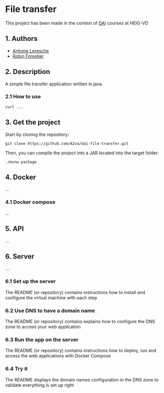 # File transfer

This project has been made in the context of [DAI](https://github.com/heig-vd-dai-course/) courses at HEIG-VD

## 1. Authors

- [Antoine Leresche](https://github.com/a2va)
- [Robin Forestier](https://github.com/forestierr)

## 2. Description

A simple file transfer application written in java.

### 2.1 How to use

`curl ...`

## 3. Get the project

Start by cloning the repository:

`git clone https://github.com/A2va/dai-file-transfer.git`

Then, you can compile the project into a JAR located into the target folder:

`./mvnw package`

## 4. Docker

...

### 4.1 Docker compose

...

## 5. API

...

## 6. Server

...

### 6.1 Set up the server

The README (or repository) contains instructions how to install and configure the virtual machine with each step

### 6.2 Use DNS to have a domain name

The README (or repository) contains explains how to configure the DNS zone to access your web application

### 6.3 Run the app on the server

The README (or repository) contains instructions how to deploy, run and access the web applications with Docker Compose

### 6.4 Try it

The README displays the domain names configuration in the DNS zone to validate everything is set up right
